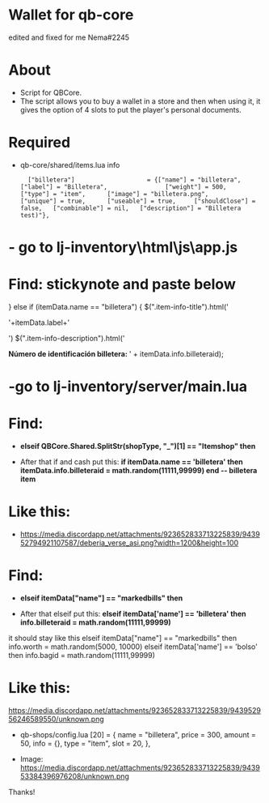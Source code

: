 # Wallet for qb-core
edited and fixed for me Nema#2245

# About
- Script for QBCore.
- The script allows you to buy a wallet in a store and then when using it, it gives the option of 4 slots to put the player's personal documents.

# Required
- qb-core/shared/items.lua info

		["billetera"] 					 = {["name"] = "billetera", 					["label"] = "Billetera", 				["weight"] = 500, 		["type"] = "item", 		["image"] = "billetera.png", 			["unique"] = true, 		["useable"] = true, 	["shouldClose"] = false,   ["combinable"] = nil,   ["description"] = "Billetera test)"},



# - go to lj-inventory\html\js\app.js
# Find: stickynote and paste below

} else if (itemData.name == "billetera") {
            $(".item-info-title").html('<p>'+itemData.label+'</p>')
            $(".item-info-description").html('<p><strong>Número de identificación billetera: </strong><span>' + itemData.info.billeteraid);

# -go to lj-inventory/server/main.lua
# Find:
- **elseif QBCore.Shared.SplitStr(shopType, "_")[1] == "Itemshop" then**

- After that if and cash put this:
**if itemData.name == 'billetera' then itemData.info.billeteraid = math.random(11111,99999) end -- billetera item**

# Like this: 
- https://media.discordapp.net/attachments/923652833713225839/943952794921107587/deberia_verse_asi.png?width=1200&height=100

# Find:
- **elseif itemData["name"] == "markedbills" then**

- After that elseif put this:
**elseif itemData['name'] == 'billetera' then
					info.billeteraid = math.random(11111,99999)**

it should stay like this
elseif itemData["name"] == "markedbills" then
					info.worth = math.random(5000, 10000)
				elseif itemData['name'] == 'bolso' then
					info.bagid = math.random(11111,99999)

# Like this: 
https://media.discordapp.net/attachments/923652833713225839/943952956246589550/unknown.png

- qb-shops/config.lua
 [20] = {
            name = "billetera",
            price = 300,
            amount = 50,
            info = {},
            type = "item",
            slot = 20,
        }, 
	
- Image:
https://media.discordapp.net/attachments/923652833713225839/943953384396976208/unknown.png

Thanks!
